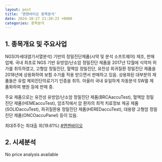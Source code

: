 ```yaml
---
layout: post
title: '엔젠바이오 종목분석'
date: 2024-10-27 21:20:23 +0900
categories: 종목분석
---
```


## 1. 종목개요 및 주요사업

NGS(차세대염기서열분석) 기반의 정밀진단제품(시약 및 분석 소프트웨어) 제조, 판매 업체. 국내 최초로 NGS 기반 유방암/난소암 정밀진단 제품을 2017년 12월에 식약처 허가를 취득하였고, 고형암 정밀진단, 혈액암 정밀진단, 유전성 희귀질환 정밀진단 제품을 2018년에 상용화하여 보험 수가를 적용 받으면서 판매하고 있음. 상용화된 대부분의 제품들은 유럽 체외진단의료기기 인증을 취득. 아울러 국내 유일하게 자동분석 SW를 제품화하여 병원 등에 판매 중. 

주요 제품으로는 유전성 유방암/난소암 정밀진단 제품(BRCAaccuTest), 혈액암 정밀 진단 제품(HEMEaccuTest),  암조직에서 암 환자의 최적 치료정보 제공 제품(SOLIDaccuTest), 희귀질환용 정밀진단 제품(HEREDaccuTest), 대용량 고형암 정밀진단 제품(ONCOaccuPanel) 등이 있음.  

최대주주는  최대출 외(19.61%)
[#엔젠바이오](#)

## 2. 시세분석

No price analysis available
